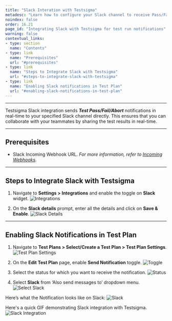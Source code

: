```yaml
---
title: "Slack Interation with Testsigma"
metadesc: "Learn how to configure your Slack channel to receive Pass/Fail/Abort notifications about Test Results as in real-time from Testsigma application"
noindex: false
order: 16.21
page_id: "Integrating Slack with Testsigma for test run notifications"
warning: false
contextual_links:
- type: section
  name: "Contents"
- type: link
  name: "Prerequisites"
  url: "#prerequisites"
- type: link
  name: "Steps to Integrate Slack with Testsigma"
  url: "#steps-to-integrate-slack-with-testsigma"
- type: link
  name: "Enabling Slack notifications in Test Plan"
  url: "#enabling-slack-notifications-in-test-plan"
---
```


---

Testsigma Slack integration sends ***Test Pass/Fail/Abort*** notifications in real-time to your specified Slack channel directly. This ensures that you can collaborate with your teammates by sharing the test results in real-time.

---
## **Prerequisites**
- Slack Incoming Webhook URL. *For more information, refer to [Incoming Webhooks](https://api.slack.com/messaging/webhooks).*

---
## **Steps to Integrate Slack with Testsigma**
1. Navigate to **Settings > Integrations** and enable the toggle on **Slack** widget. 
![Integrations](https://s3.amazonaws.com/static-docs.testsigma.com/new_images/projects/applications/navsetslack.png)

2. On the **Slack details** prompt, enter all the details and click on **Save & Enable**. 
![Slack Details](https://s3.amazonaws.com/static-docs.testsigma.com/new_images/projects/applications/sldetailspr.png)

---
## **Enabling Slack Notifications in Test Plan**
1. Navigate to **Test Plans > Select/Create a Test Plan > Test Plan Settings**. 
![Test Plan Settings](https://s3.amazonaws.com/static-docs.testsigma.com/new_images/projects/applications/tpdslack.png)

2. On the **Edit Test Plan** page, enable **Send Notification** toggle. 
![Toggle](https://s3.amazonaws.com/static-docs.testsigma.com/new_images/projects/applications/togglesltps.png)

3. Select the status for which you want to receive the notification. 
![Status](https://s3.amazonaws.com/static-docs.testsigma.com/new_images/projects/applications/notonsl.png)

4. Select **Slack** from ‘Also send messages to’ dropdown menu.  
![Select Slack](https://s3.amazonaws.com/static-docs.testsigma.com/new_images/projects/applications/asmtsl.png)

Here’s what the Notification looks like on Slack:
![Slack](https://s3.amazonaws.com/static-docs.testsigma.com/new_images/projects/applications/slack.png)

Here's a quick GIF demonstrating Slack integration with Testsigma. 
![Slack Integration](https://s3.amazonaws.com/static-docs.testsigma.com/new_images/projects/applications/SlackInt.gif)